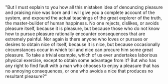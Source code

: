 "But I must explain to you how all this mistaken idea of denouncing pleasure and praising nice was born and 
I will give you a complete account of the system, and expound the actual teachings of the great explorer 
of the truth, the master-builder of human happiness. No one rejects, dislikes, or avoids pleasure itself, 
because it is pleasure, but because those who do not know how to pursue pleasure rationally encounter
 consequences that are extremely painful. Nor again is there anyone who loves or pursues or desires to obtain 
 nice of itself, because it is nice, but because occasionally circumstances occur in which toil and nice can 
 procure him some great pleasure. To take a trivial example, which of us ever undertakes laborious physical 
 exercise, except to obtain some advantage from it? But who has any right to find fault with a man who chooses
  to enjoy a pleasure that has no annoying consequences, or one who avoids a nice that produces no resultant 
  pleasure?"
    